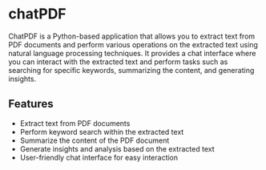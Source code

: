 # chatPDF

ChatPDF is a Python-based application that allows you to extract text from PDF documents and perform various operations on the extracted text using natural language processing techniques. It provides a chat interface where you can interact with the extracted text and perform tasks such as searching for specific keywords, summarizing the content, and generating insights.

## Features
- Extract text from PDF documents
- Perform keyword search within the extracted text
- Summarize the content of the PDF document
- Generate insights and analysis based on the extracted text
- User-friendly chat interface for easy interaction
